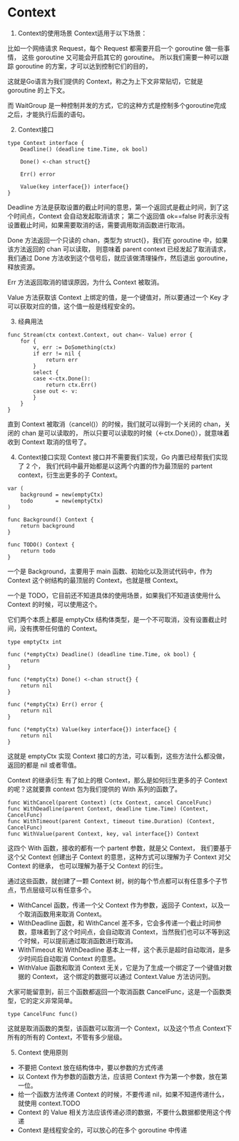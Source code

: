 # Context
1. Context的使用场景
Context适用于以下场景：

比如一个网络请求 Request，每个 Request 都需要开启一个 goroutine 做一些事情，
这些 goroutine 又可能会开启其它的 goroutine。
所以我们需要一种可以跟踪 goroutine 的方案，才可以达到控制它们的目的，

这就是Go语言为我们提供的 Context，称之为上下文非常贴切，它就是 goroutine 的上下文。

而 WaitGroup 是一种控制并发的方式，它的这种方式是控制多个goroutine完成之后，才能执行后面的语句。

2. Context接口
```
type Context interface {
	Deadline() (deadline time.Time, ok bool)

	Done() <-chan struct{}

	Err() error

	Value(key interface{}) interface{}
}
```
Deadline 方法是获取设置的截止时间的意思，第一个返回式是截止时间，到了这个时间点，Context 会自动发起取消请求；
第二个返回值 ok==false 时表示没有设置截止时间，如果需要取消的话，需要调用取消函数进行取消。

Done 方法返回一个只读的 chan，类型为 struct{}，我们在 goroutine 中，如果该方法返回的 chan 可以读取，
则意味着 parent context 已经发起了取消请求，我们通过 Done 方法收到这个信号后，就应该做清理操作，然后退出 goroutine，释放资源。

Err 方法返回取消的错误原因，为什么 Context 被取消。

Value 方法获取该 Context 上绑定的值，是一个键值对，所以要通过一个 Key 才可以获取对应的值，这个值一般是线程安全的。

3. 经典用法
```
func Stream(ctx context.Context, out chan<- Value) error {
    for {
        v, err := DoSomething(ctx)
        if err != nil {
            return err
        }
        select {
        case <-ctx.Done():
            return ctx.Err()
        case out <- v:
        }
    }
}
```
直到 Context 被取消（cancel()）的时候，我们就可以得到一个关闭的 chan，关闭的 chan 是可以读取的，
所以只要可以读取的时候（<-ctx.Done()），就意味着收到 Context 取消的信号了。

4. Context接口实现
Context 接口并不需要我们实现，Go 内置已经帮我们实现了 2 个，
我们代码中最开始都是以这两个内置的作为最顶层的 partent context，衍生出更多的子 Context。
```
var (
	background = new(emptyCtx)
	todo       = new(emptyCtx)
)

func Background() Context {
	return background
}

func TODO() Context {
	return todo
}
```
一个是 Background，主要用于 main 函数、初始化以及测试代码中，作为 Context 这个树结构的最顶层的 Context，也就是根 Context。

一个是 TODO，它目前还不知道具体的使用场景，如果我们不知道该使用什么 Context 的时候，可以使用这个。

它们两个本质上都是 emptyCtx 结构体类型，是一个不可取消，没有设置截止时间，没有携带任何值的 Context。
```
type emptyCtx int

func (*emptyCtx) Deadline() (deadline time.Time, ok bool) {
	return
}

func (*emptyCtx) Done() <-chan struct{} {
	return nil
}

func (*emptyCtx) Err() error {
	return nil
}

func (*emptyCtx) Value(key interface{}) interface{} {
	return nil
}
```
这就是 emptyCtx 实现 Context 接口的方法，可以看到，这些方法什么都没做，返回的都是 nil 或者零值。


Context 的继承衍生
有了如上的根 Context，那么是如何衍生更多的子 Context 的呢？这就要靠 context 包为我们提供的 With 系列的函数了。
```
func WithCancel(parent Context) (ctx Context, cancel CancelFunc)
func WithDeadline(parent Context, deadline time.Time) (Context, CancelFunc)
func WithTimeout(parent Context, timeout time.Duration) (Context, CancelFunc)
func WithValue(parent Context, key, val interface{}) Context
```
这四个 With 函数，接收的都有一个 partent 参数，就是父 Context，
我们要基于这个父 Context 创建出子 Context 的意思，这种方式可以理解为子 Context 对父 Context 的继承，
也可以理解为基于父 Context 的衍生。

通过这些函数，就创建了一颗 Context 树，树的每个节点都可以有任意多个子节点，节点层级可以有任意多个。
- WithCancel 函数，传递一个父 Context 作为参数，返回子 Context，以及一个取消函数用来取消 Context。 
- WithDeadline 函数，和 WithCancel 差不多，它会多传递一个截止时间参数，意味着到了这个时间点，会自动取消 Context，当然我们也可以不等到这个时候，可以提前通过取消函数进行取消。
- WithTimeout 和 WithDeadline 基本上一样，这个表示是超时自动取消，是多少时间后自动取消 Context 的意思。
- WithValue 函数和取消 Context 无关，它是为了生成一个绑定了一个键值对数据的 Context，
这个绑定的数据可以通过 Context.Value 方法访问到。

大家可能留意到，前三个函数都返回一个取消函数 CancelFunc，这是一个函数类型，它的定义非常简单。
```
type CancelFunc func()
```
这就是取消函数的类型，该函数可以取消一个 Context，以及这个节点 Context下所有的所有的 Context，不管有多少层级。

5.  Context 使用原则
- 不要把 Context 放在结构体中，要以参数的方式传递
- 以 Context 作为参数的函数方法，应该把 Context 作为第一个参数，放在第一位。
- 给一个函数方法传递 Context 的时候，不要传递 nil，如果不知道传递什么，就使用 context.TODO
- Context 的 Value 相关方法应该传递必须的数据，不要什么数据都使用这个传递
- Context 是线程安全的，可以放心的在多个 goroutine 中传递